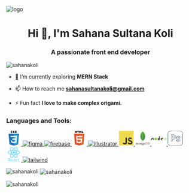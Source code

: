 ![logo](https://scontent.fjsr15-1.fna.fbcdn.net/v/t39.30808-6/409360399_1299399211452549_6412546111677680744_n.jpg?_nc_cat=102&ccb=1-7&_nc_sid=3635dc&_nc_ohc=W7S6GoQfrAsAX8TmuSU&_nc_ht=scontent.fjsr15-1.fna&oh=00_AfBArqJlgfMG1MajAjuyFOeyV0RAeyHJOJ7i4Vnr9LYZ4Q&oe=65791C1D)
<h1 align="center">Hi 👋, I'm Sahana Sultana Koli</h1>
<h3 align="center">A passionate front end developer</h3>

<p align="left"> <img src="https://komarev.com/ghpvc/?username=sahanakoli&label=Profile%20views&color=0e75b6&style=flat" alt="sahanakoli" /> </p>

- 🌱 I’m currently exploring **MERN Stack**

- 📫 How to reach me **sahanasultanakoli@gmail.com**

- ⚡ Fun fact **I love to make complex origami.**


<h3 align="left">Languages and Tools:</h3>
<p align="left"> <a href="https://www.w3schools.com/css/" target="_blank" rel="noreferrer"> <img src="https://raw.githubusercontent.com/devicons/devicon/master/icons/css3/css3-original-wordmark.svg" alt="css3" width="40" height="40"/> </a> <a href="https://www.figma.com/" target="_blank" rel="noreferrer"> <img src="https://www.vectorlogo.zone/logos/figma/figma-icon.svg" alt="figma" width="40" height="40"/> </a> <a href="https://firebase.google.com/" target="_blank" rel="noreferrer"> <img src="https://www.vectorlogo.zone/logos/firebase/firebase-icon.svg" alt="firebase" width="40" height="40"/> </a> <a href="https://www.w3.org/html/" target="_blank" rel="noreferrer"> <img src="https://raw.githubusercontent.com/devicons/devicon/master/icons/html5/html5-original-wordmark.svg" alt="html5" width="40" height="40"/> </a> <a href="https://www.adobe.com/in/products/illustrator.html" target="_blank" rel="noreferrer"> <img src="https://www.vectorlogo.zone/logos/adobe_illustrator/adobe_illustrator-icon.svg" alt="illustrator" width="40" height="40"/> </a> <a href="https://developer.mozilla.org/en-US/docs/Web/JavaScript" target="_blank" rel="noreferrer"> <img src="https://raw.githubusercontent.com/devicons/devicon/master/icons/javascript/javascript-original.svg" alt="javascript" width="40" height="40"/> </a> <a href="https://www.mongodb.com/" target="_blank" rel="noreferrer"> <img src="https://raw.githubusercontent.com/devicons/devicon/master/icons/mongodb/mongodb-original-wordmark.svg" alt="mongodb" width="40" height="40"/> </a> <a href="https://nodejs.org" target="_blank" rel="noreferrer"> <img src="https://raw.githubusercontent.com/devicons/devicon/master/icons/nodejs/nodejs-original-wordmark.svg" alt="nodejs" width="40" height="40"/> </a> <a href="https://www.photoshop.com/en" target="_blank" rel="noreferrer"> <img src="https://raw.githubusercontent.com/devicons/devicon/master/icons/photoshop/photoshop-line.svg" alt="photoshop" width="40" height="40"/> </a> <a href="https://reactjs.org/" target="_blank" rel="noreferrer"> <img src="https://raw.githubusercontent.com/devicons/devicon/master/icons/react/react-original-wordmark.svg" alt="react" width="40" height="40"/> </a> <a href="https://tailwindcss.com/" target="_blank" rel="noreferrer"> <img src="https://www.vectorlogo.zone/logos/tailwindcss/tailwindcss-icon.svg" alt="tailwind" width="40" height="40"/> </a> </p>

<p><img align="left" src="https://github-readme-stats.vercel.app/api/top-langs?username=sahanakoli&show_icons=true&locale=en&layout=compact" alt="sahanakoli" /></p>

<p>&nbsp;<img align="center" src="https://github-readme-stats.vercel.app/api?username=sahanakoli&show_icons=true&locale=en" alt="sahanakoli" /></p>

<p><img align="center" src="https://github-readme-streak-stats.herokuapp.com/?user=sahanakoli&" alt="sahanakoli" /></p>
